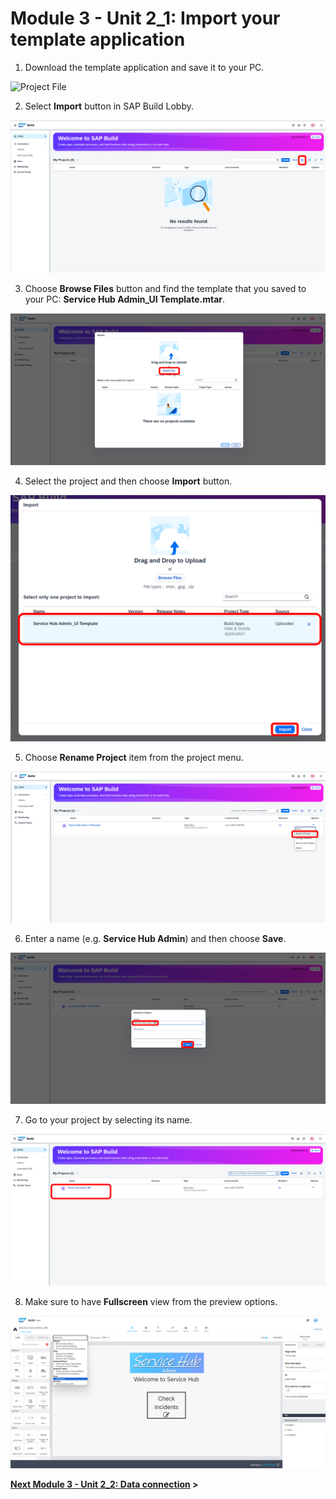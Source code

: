 # Module 3 - Unit 2_1: Import your template application

1. Download the template application and save it to your PC.

![Project File](./Service%20Hub%20Admin_UI%20Template.mtar)

2. Select **Import** button in SAP Build Lobby.

![](../screenshots/Picture177.png)

3. Choose **Browse Files** button and find the template that you saved to your PC: **Service Hub Admin_UI Template.mtar**.

![](../screenshots/Picture178.png)

4. Select the project and then choose **Import** button.

![](../screenshots/Picture179.png)

5. Choose **Rename Project** item from the project menu. 

![](../screenshots/Picture180.png)

6. Enter a name (e.g. **Service Hub Admin**) and then choose **Save**.

![](../screenshots/Picture181.png)

7. Go to your project by selecting its name.

![](../screenshots/Picture182.png)

8. Make sure to have **Fullscreen** view from the preview options.

![](../screenshots/Picture183.png)


**[Next Module 3 - Unit 2_2: Data connection](../2_Data%20connection/Readme.md) >**

